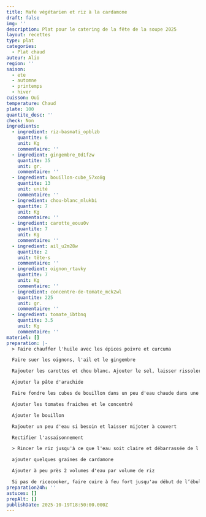 ```yaml
---
title: Mafé végétarien et riz à la cardamone
draft: false
img: ''
description: Plat pour le catering de la fête de la soupe 2025
layout: recettes
type: plat
categories:
  - Plat chaud
auteur: Alio
region: ''
saison:
  - ete
  - automne
  - printemps
  - hiver
cuisson: Oui
temperature: Chaud
plate: 100
quantite_desc: ''
check: Non
ingredients:
  - ingredient: riz-basmati_opblzb
    quantite: 6
    unit: Kg
    commentaire: ''
  - ingredient: gingembre_0d1fzw
    quantite: 35
    unit: gr.
    commentaire: ''
  - ingredient: bouillon-cube_57xo8g
    quantite: 13
    unit: unité
    commentaire: ''
  - ingredient: chou-blanc_mlukbi
    quantite: 7
    unit: Kg
    commentaire: ''
  - ingredient: carotte_eouu0v
    quantite: 7
    unit: Kg
    commentaire: ''
  - ingredient: ail_u2m28w
    quantite: 2
    unit: tête·s
    commentaire: ''
  - ingredient: oignon_rtavky
    quantite: 7
    unit: Kg
    commentaire: ''
  - ingredient: concentre-de-tomate_mck2wl
    quantite: 225
    unit: gr.
    commentaire: ''
  - ingredient: tomate_ibtbnq
    quantite: 3.5
    unit: Kg
    commentaire: ''
materiel: []
preparation: |-
  > Faire chauffer l'huile avec les épices poivre et curcuma

  Faire suer les oignons, l'ail et le gingembre

  Rajouter les carottes et chou blanc. Ajouter le sel, laisser rissoler les légumes

  Ajouter la pâte d'arachide

  Faire fondre les cubes de bouillon dans un peu d'eau chaude dans une casserole

  Ajouter les tomates fraiches et le concentré

  Ajouter le bouillon 

  Rajouter un peu d'eau si besoin et laisser mijoter à couvert

  Rectifier l'assaisonnement

  > Rincer le riz jusqu'à ce que l'eau soit claire et débarrassée de l'amidon

  ajouter quelques graines de cardamone

  Ajouter à peu près 2 volumes d'eau par volume de riz

  Si pas de ricecooker, faire cuire à feu fort jusqu'au début de l’ébullition pour mettre à feu très doux
preparation24h: ''
astuces: []
prepAlt: []
publishDate: 2025-10-19T18:50:00.000Z
---
```



